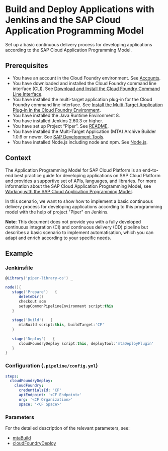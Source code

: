 # Build and Deploy Applications with Jenkins and the SAP Cloud Application Programming Model

Set up a basic continuous delivery process for developing applications according to the SAP Cloud Application Programming Model.

## Prerequisites

* You have an account in the Cloud Foundry environment. See [Accounts](https://help.sap.com/viewer/65de2977205c403bbc107264b8eccf4b/Cloud/en-US/8ed4a705efa0431b910056c0acdbf377.html).
* You have downloaded and installed the Cloud Foundry command line interface (CLI). See [Download and Install the Cloud Foundry Command Line Interface](https://help.sap.com/viewer/65de2977205c403bbc107264b8eccf4b/Cloud/en-US/afc3f643ec6942a283daad6cdf1b4936.html).
* You have installed the multi-target application plug-in for the Cloud Foundry command line interface. See [Install the Multi-Target Application Plug-in in the Cloud Foundry Environment](https://help.sap.com/viewer/65de2977205c403bbc107264b8eccf4b/Cloud/en-US/27f3af39c2584d4ea8c15ba8c282fd75.html).
* You have installed the Java Runtime Environment 8.
* You have installed Jenkins 2.60.3 or higher.
* You have set up Project “Piper”. See [README](https://github.com/SAP/jenkins-library/blob/master/README.md).
* You have installed the Multi-Target Application (MTA) Archive Builder 1.0.6 or newer. See [SAP Development Tools](https://tools.hana.ondemand.com/#cloud).
* You have installed Node.js including node and npm. See [Node.js](https://nodejs.org/en/download/).

## Context

The Application Programming Model for SAP Cloud Platform is an end-to-end best practice guide for developing applications on SAP Cloud Platform and provides a supportive set of APIs, languages, and libraries. For more information about the SAP Cloud Application Programming Model, see [Working with the SAP Cloud Application Programming Model](https://help.sap.com/viewer/65de2977205c403bbc107264b8eccf4b/Cloud/en-US/00823f91779d4d42aa29a498e0535cdf.html).

In this scenario, we want to show how to implement a basic continuous delivery process for developing applications according to this programming model with the help of project "Piper" on Jenkins.

**Note**: This document does not provide you with a fully developed continuous integration (CI) and continuous delivery (CD) pipeline but describes a basic scenario to implement automatisation, which you can adapt and enrich according to your specific needs.

## Example

### Jenkinsfile

```groovy
@Library('piper-library-os') _

node(){  
   stage('Prepare')   {  
      deleteDir()
      checkout scm
      setupCommonPipelineEnvironment script:this
   }  
   
   stage('Build')   {  
      mtaBuild script:this, buildTarget:'CF'
   }   
   
   stage('Deploy')   {  
      cloudFoundryDeploy script:this, deployTool:'mtaDeployPlugin'
   }
}
```

### Configuration (`.pipeline/config.yml`)

```yaml
steps:
  cloudFoundryDeploy:
    cloudFoundry:
      credentialsId: 'CF'
      apiEndpoint: '<CF Endpoint>'
      org: '<CF Organization>'
      space: '<CF Space>'
```

### Parameters

For the detailed description of the relevant parameters, see:

* [mtaBuild](https://sap.github.io/jenkins-library/steps/mtaBuild/)
* [cloudFoundryDeploy](https://sap.github.io/jenkins-library/steps/cloudFoundryDeploy/)
